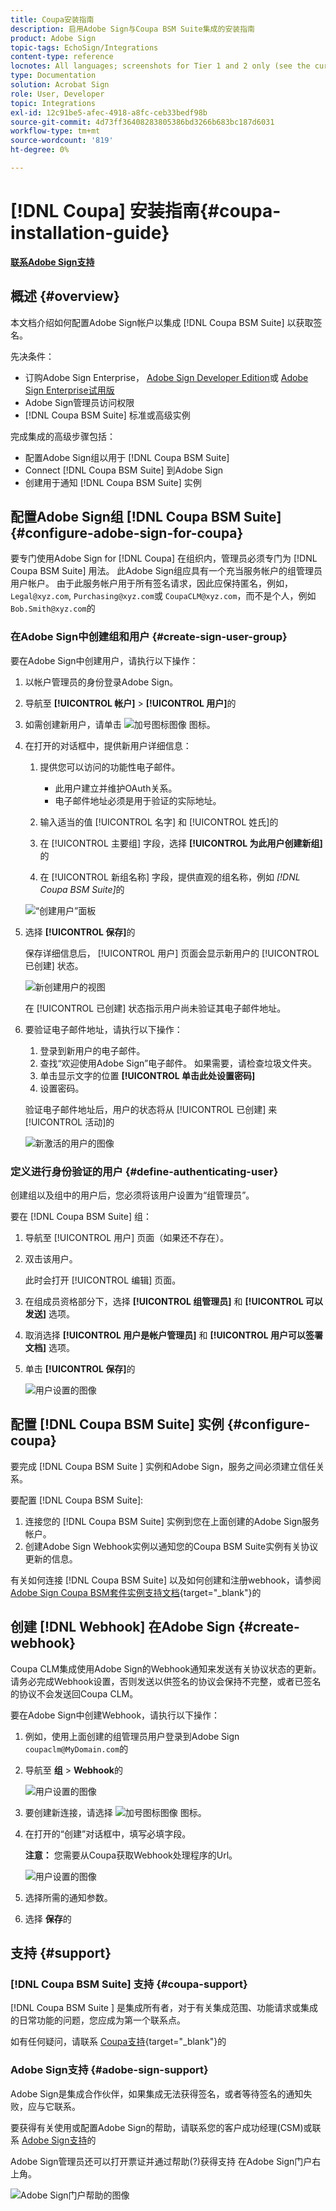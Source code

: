 ```yaml
---
title: Coupa安装指南
description: 启用Adobe Sign与Coupa BSM Suite集成的安装指南
product: Adobe Sign
topic-tags: EchoSign/Integrations
content-type: reference
locnotes: All languages; screenshots for Tier 1 and 2 only (see the currently published localized page for guidance)
type: Documentation
solution: Acrobat Sign
role: User, Developer
topic: Integrations
exl-id: 12c91be5-afec-4918-a8fc-ceb33bedf98b
source-git-commit: 4d73ff36408283805386bd3266b683bc187d6031
workflow-type: tm+mt
source-wordcount: '819'
ht-degree: 0%

---
```


# [!DNL Coupa] 安装指南{#coupa-installation-guide}

[**联系Adobe Sign支持**](https://adobe.com/go/adobesign-support-center)

## 概述 {#overview}

本文档介绍如何配置Adobe Sign帐户以集成 [!DNL Coupa BSM Suite] 以获取签名。

先决条件：

* 订购Adobe Sign Enterprise， [Adobe Sign Developer Edition](https://www.adobe.com/sign/developer-form.html)或 [Adobe Sign Enterprise试用版](https://www.adobe.com/sign/business.html)
* Adobe Sign管理员访问权限
* [!DNL Coupa BSM Suite] 标准或高级实例

完成集成的高级步骤包括：

* 配置Adobe Sign组以用于 [!DNL Coupa BSM Suite]
* Connect [!DNL Coupa BSM Suite] 到Adobe Sign
* 创建用于通知 [!DNL Coupa BSM Suite] 实例

## 配置Adobe Sign组 [!DNL Coupa BSM Suite] {#configure-adobe-sign-for-coupa}

要专门使用Adobe Sign for [!DNL Coupa] 在组织内，管理员必须专门为 [!DNL Coupa BSM Suite] 用法。 此Adobe Sign组应具有一个充当服务帐户的组管理员用户帐户。 由于此服务帐户用于所有签名请求，因此应保持匿名，例如， `Legal@xyz.com`, `Purchasing@xyz.com`或 `CoupaCLM@xyz.com`，而不是个人，例如 `Bob.Smith@xyz.com`的

### 在Adobe Sign中创建组和用户 {#create-sign-user-group}

要在Adobe Sign中创建用户，请执行以下操作：

1. 以帐户管理员的身份登录Adobe Sign。
1. 导航至 **[!UICONTROL 帐户]** > **[!UICONTROL 用户]**&#x200B;的
1. 如需创建新用户，请单击 ![加号图标图像](images/icon_plus.png) 图标。
1. 在打开的对话框中，提供新用户详细信息：

   1. 提供您可以访问的功能性电子邮件。

      * 此用户建立并维护OAuth关系。
      * 电子邮件地址必须是用于验证的实际地址。
   1. 输入适当的值 [!UICONTROL 名字] 和 [!UICONTROL 姓氏]的
   1. 在 [!UICONTROL 主要组] 字段，选择 **[!UICONTROL 为此用户创建新组]**&#x200B;的
   1. 在 [!UICONTROL 新组名称] 字段，提供直观的组名称，例如 *[!DNL Coupa BSM Suite]*&#x200B;的

   ![“创建用户”面板](images/create-user.png)

1. 选择 **[!UICONTROL 保存]**&#x200B;的

   保存详细信息后， [!UICONTROL 用户] 页面会显示新用户的 [!UICONTROL 已创建] 状态。

   ![新创建用户的视图](images/post-user-creation.png)

   在 [!UICONTROL 已创建] 状态指示用户尚未验证其电子邮件地址。

1. 要验证电子邮件地址，请执行以下操作：
   1. 登录到新用户的电子邮件。
   2. 查找“欢迎使用Adobe Sign”电子邮件。 如果需要，请检查垃圾文件夹。
   3. 单击显示文字的位置 **[!UICONTROL 单击此处设置密码]**
   4. 设置密码。

   验证电子邮件地址后，用户的状态将从 [!UICONTROL 已创建] 来 [!UICONTROL 活动]的

   ![新激活的用户的图像](images/active-user.png)

### 定义进行身份验证的用户 {#define-authenticating-user}

创建组以及组中的用户后，您必须将该用户设置为“组管理员”。

要在 [!DNL Coupa BSM Suite] 组：

1. 导航至 [!UICONTROL 用户] 页面（如果还不存在）。
2. 双击该用户。

   此时会打开 [!UICONTROL 编辑] 页面。

3. 在组成员资格部分下，选择 **[!UICONTROL 组管理员]** 和 **[!UICONTROL 可以发送]** 选项。
4. 取消选择 **[!UICONTROL 用户是帐户管理员]** 和 **[!UICONTROL 用户可以签署文档]** 选项。
5. 单击 **[!UICONTROL 保存]**&#x200B;的

   ![用户设置的图像](images/user-settings.png)

## 配置 [!DNL Coupa BSM Suite] 实例 {#configure-coupa}

要完成 [!DNL Coupa BSM Suite ] 实例和Adobe Sign，服务之间必须建立信任关系。

要配置 [!DNL Coupa BSM Suite]:

1. 连接您的 [!DNL Coupa BSM Suite] 实例到您在上面创建的Adobe Sign服务帐户。
1. 创建Adobe Sign Webhook实例以通知您的Coupa BSM Suite实例有关协议更新的信息。

有关如何连接 [!DNL Coupa BSM Suite] 以及如何创建和注册webhook，请参阅 [Adobe Sign Coupa BSM套件实例支持文档](https://success.coupa.com/Support/Docs/Power_Apps/CLM_Standard/Signing_and_Approvals/Enable_E-Signatures_Through_Adobe_Sign_and_DocuSign){target="_blank"}的

## 创建 [!DNL Webhook] 在Adobe Sign {#create-webhook}

Coupa CLM集成使用Adobe Sign的Webhook通知来发送有关协议状态的更新。 请务必完成Webhook设置，否则发送以供签名的协议会保持不完整，或者已签名的协议不会发送回Coupa CLM。

要在Adobe Sign中创建Webhook，请执行以下操作：

1. 例如，使用上面创建的组管理员用户登录到Adobe Sign `coupaclm@MyDomain.com`的

1. 导航至 **组** > **Webhook**&#x200B;的

   ![用户设置的图像](images/webhook-login.png)

1. 要创建新连接，请选择 ![加号图标图像](images/icon_plus.png) 图标。

1. 在打开的“创建”对话框中，填写必填字段。

   **注意：** 您需要从Coupa获取Webhook处理程序的Url。

   ![用户设置的图像](images/webhook-create.png)

1. 选择所需的通知参数。

1. 选择 **保存**&#x200B;的

## 支持 {#support}

### [!DNL Coupa BSM Suite] 支持 {#coupa-support}

[!DNL Coupa BSM Suite ] 是集成所有者，对于有关集成范围、功能请求或集成的日常功能的问题，您应成为第一个联系点。

如有任何疑问，请联系 [Coupa支持](https://success.coupa.com/Support/Welcome_to_Coupa_Support){target="_blank"}的

### Adobe Sign支持 {#adobe-sign-support}

Adobe Sign是集成合作伙伴，如果集成无法获得签名，或者等待签名的通知失败，应与它联系。

要获得有关使用或配置Adobe Sign的帮助，请联系您的客户成功经理(CSM)或联系 [Adobe Sign支持](https://adobe.com/go/adobesign-support-center)的

Adobe Sign管理员还可以打开票证并通过帮助(?)获得支持 在Adobe Sign门户右上角。

![Adobe Sign门户帮助的图像](images/sign-portal-help.png)
